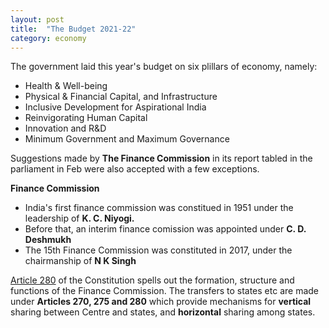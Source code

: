 ```yaml
---
layout: post 
title:  "The Budget 2021-22"
category: economy
---
```

The government laid this year's budget on six plillars of economy, namely:

- Health & Well-being
- Physical & Financial Capital, and Infrastructure
- Inclusive Development for Aspirational India
- Reinvigorating Human Capital
- Innovation and R&D 
- Minimum Government and Maximum Governance

Suggestions made by **The Finance Commission** in its report tabled in the parliament in Feb were also accepted with a few exceptions.

**Finance Commission**

- India's first finance commission was constitued in 1951 under the leadership of **K. C. Niyogi.**
- Before that, an interim finance comission was appointed under **C. D. Deshmukh**
- The 15th Finance Commission was constituted in 2017, under the chairmanship of **N K Singh**

[Article 280](http://constitutionofindia.etal.in/article_280/) of the Constitution spells out the formation, structure and functions of the Finance Commission. The transfers to states etc are made under **Articles 270, 275 and 280** which provide mechanisms for **vertical** sharing between Centre and states, and **horizontal** sharing among states.